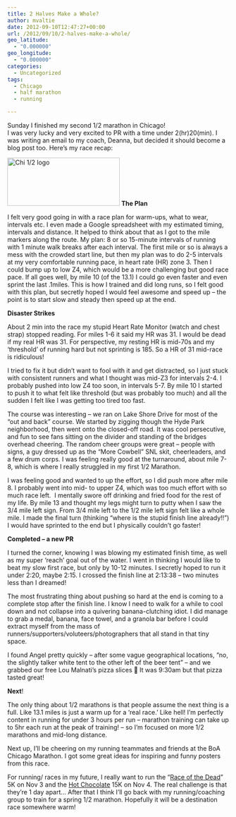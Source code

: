 ```yaml
---
title: 2 Halves Make a Whole?
author: mvaltie
date: 2012-09-10T12:47:27+00:00
url: /2012/09/10/2-halves-make-a-whole/
geo_latitude:
  - "0.000000"
geo_longitude:
  - "0.000000"
categories:
  - Uncategorized
tags:
  - Chicago
  - half marathon
  - running

---
```

Sunday I finished my second 1/2 marathon in Chicago!  
I was very lucky and very excited to PR with a time under 2(hr)20(min). I was writing an email to my coach, Deanna, but decided it should become a blog post too. Here&#8217;s my race recap:

<img class="alignleft" title="Chi 1/2 logo" src="http://www.chicagohalfmarathon.com/Assets/Chicago+Half+Marathon+Digital+Assets/Logo2012.jpg" alt="Chi 1/2 logo" width="255" height="109" /> **The Plan**

I felt very good going in with a race plan for warm-ups, what to wear, intervals etc. I even made a Google spreadsheet with my estimated timing, intervals and distance. It helped to think about that as I got to the mile markers along the route. My plan: 8 or so 15-minute intervals of running with 1 minute walk breaks after each interval. The first mile or so is always a mess with the crowded start line, but then my plan was to do 2-5 intervals at my very comfortable running pace, in heart rate (HR) zone 3. Then I could bump up to low Z4, which would be a more challenging but good race pace. If all goes well, by mile 10 (of the 13.1) I could go even faster and even sprint the last .1miles. This is how I trained and did long runs, so I felt good with this plan, but secretly hoped I would feel awesome and speed up &#8211; the point is to start slow and steady then speed up at the end.

**Disaster Strikes**

About 2 min into the race my stupid Heart Rate Monitor (watch and chest strap) stopped reading. For miles 1-6 it said my HR was 31. I would be dead if my real HR was 31. For perspective, my resting HR is mid-70s and my &#8216;threshold&#8217; of running hard but not sprinting is 185. So a HR of 31 mid-race is ridiculous!

I tried to fix it but didn&#8217;t want to fool with it and get distracted, so I just stuck with consistent runners and what I thought was mid-Z3 for intervals 2-4. I probably pushed into low Z4 too soon, in intervals 5-7. By mile 10 I started to push it to what felt like threshold (but was probably too much) and all the sudden I felt like I was getting too tired too fast.

The course was interesting &#8211; we ran on Lake Shore Drive for most of the &#8220;out and back&#8221; course. We started by zigging though the Hyde Park neighborhood, then went onto the closed-off road. It was cool persecutive, and fun to see fans sitting on the divider and standing of the bridges overhead cheering. The random cheer groups were great &#8211; people with signs, a guy dressed up as the &#8220;More Cowbell&#8221; SNL skit, cheerleaders, and a few drum corps. I was feeling really good at the turnaround, about mile 7-8, which is where I really struggled in my first 1/2 Marathon.

I was feeling good and wanted to up the effort, so I did push more after mile 8. I probably went into mid- to upper Z4, which was too much effort with so much race left.  I mentally swore off drinking and fried food for the rest of my life. By mile 13 and thought my legs might turn to putty when I saw the 3/4 mile left sign. From 3/4 mile left to the 1/2 mile left sign felt like a whole mile. I made the final turn (thinking &#8220;where is the stupid finish line already!!&#8221;) I would have sprinted to the end but I physically couldn&#8217;t go faster!

**Completed &#8211; a new PR**

I turned the corner, knowing I was blowing my estimated finish time, as well as my super &#8216;reach&#8217; goal out of the water. I went in thinking I would like to beat my slow first race, but only by 10-12 minutes. I secretly hoped to run it under 2:20, maybe 2:15. I crossed the finish line at 2:13:38 &#8211; two minutes less than I dreamed!

The most frustrating thing about pushing so hard at the end is coming to a complete stop after the finish line. I know I need to walk for a while to cool down and not collapse into a quivering banana-clutching idiot. I did manage to grab a medal, banana, face towel, and a granola bar before I could extract myself from the mass of runners/supporters/voluteers/photographers that all stand in that tiny space.

I found Angel pretty quickly &#8211; after some vague geographical locations, &#8220;no, the slightly talker white tent to the other left of the beer tent&#8221; &#8211; and we grabbed our free Lou Malnati&#8217;s pizza slices 🙂 It was 9:30am but that pizza tasted great!

**Next**!

The only thing about 1/2 marathons is that people assume the next thing is a full. Like 13.1 miles is just a warm up for a &#8216;real race.&#8217; Like hell! I&#8217;m perfectly content in running for under 3 hours per run &#8211; marathon training can take up to 5hr each run at the peak of training! &#8211; so I&#8217;m focused on more 1/2 marathons and mid-long distance.

Next up, I&#8217;ll be cheering on my running teammates and friends at the BoA Chicago Marathon. I got some great ideas for inspiring and funny posters from this race.

For running/ races in my future, I really want to run the &#8220;[Race of the Dead][1]&#8221; 5K on Nov 3 and the [Hot Chocolate][2] 15K on Nov 4. The real challenge is that they&#8217;re 1 day apart&#8230; After that I think I&#8217;ll go back with my running/coaching group to train for a spring 1/2 marathon. Hopefully it will be a destination race somewhere warm!

 [1]: http://raceofthedead.com/?p=981
 [2]: http://www.hotchocolate15k.com/chicago/raceinfo/
